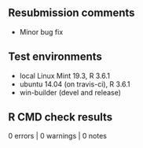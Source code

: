 ## Resubmission comments
* Minor bug fix

## Test environments
* local Linux Mint 19.3, R 3.6.1
* ubuntu 14.04 (on travis-ci), R 3.6.1
* win-builder (devel and release)

## R CMD check results

0 errors | 0 warnings | 0 notes


